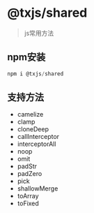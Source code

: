 # @txjs/shared

> js常用方法

## npm安装

```javascript
npm i @txjs/shared
```

## 支持方法

- camelize
- clamp
- cloneDeep
- callInterceptor
- interceptorAll
- noop
- omit
- padStr
- padZero
- pick
- shallowMerge
- toArray
- toFixed